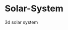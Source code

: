 # Solar-System
3d solar system
                 
                                                  
